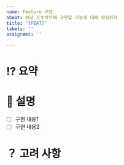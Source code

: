 ```yaml
---
name: Feature 구현
about: 해당 프로젝트에 구현할 기능에 대해 작성하자
title: "[FEAT]"
labels: ''
assignees: ''

---
```


# ⁉️ 요약

# 🔢 설명

- [ ] 구현 내용1
- [ ] 구현 내용2

# ？ 고려 사항
